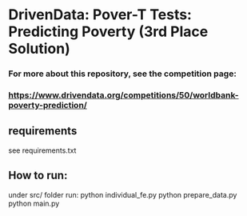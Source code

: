 
# DrivenData: Pover-T Tests: Predicting Poverty (3rd Place Solution)

 ### For more about this repository, see the competition page:
 ### https://www.drivendata.org/competitions/50/worldbank-poverty-prediction/

## requirements
see requirements.txt

## How to run:
under src/ folder run: 
	python individual_fe.py
	python prepare_data.py
	python main.py


